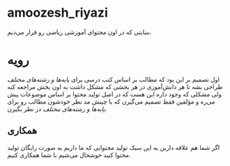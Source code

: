 # amoozesh_riyazi
سایتی که در اون محتوای آموزشی ریاضی رو قرار می‌دیم.
# رویه
اول تصمیم بر این بود که مطالب بر اساس کتب درسی برای *پایه‌ها و رشته‌های مختلف* طراحی بشه تا هر دانش‌آموزی در هر بخشی که مشکل داشت به اون بخش مراجعه کنه ولی مشکلی که وجود داره این هست که در اصل تولید محتوا بر اساس موضوعات پیش می‌ره و مؤلفین فقط تصمیم می‌گیرن که با چینش مد نظر خودشون مطالب رو برای *پایه‌ها و رشته‌های مختلف* در نظر بگیرن.
## همکاری
اگر شما هم علاقه دارین به این سبک تولید محتوایی که ما داریم به صورت رایگان تولید محتوا کنید خوشحال می‌شیم با شما همکاری کنیم.